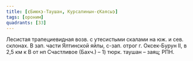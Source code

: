 ```yaml
---
title: [❮Биюк❯-Таушан, Курсалинын-❮Каясы❯]
tags: [ороним]
quadrants: [З3]
---
```


Лесистая трапециевидная возв. с утесистыми скалами на юж. и сев. склонах. В зап.
части Ялтинской яйлы, с-зап. отрог г. Оксек-Бурун II, в 2,5 км к В от нп
Счастливое (Бахч.) – 1) тюрк. таушан – заяц; РПН.
